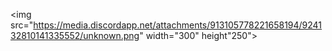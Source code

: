 <img src="https://media.discordapp.net/attachments/913105778221658194/924132810141335552/unknown.png" width="300" height"250">
